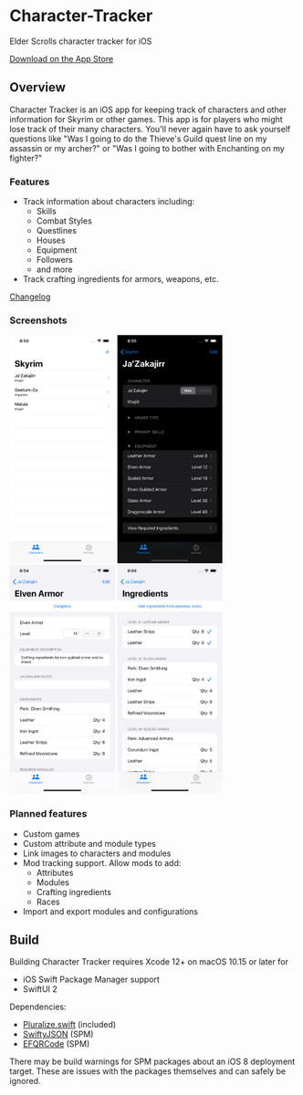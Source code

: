 # Character-Tracker

Elder Scrolls character tracker for iOS

[Download on the App Store](https://apps.apple.com/us/app/character-tracker-for-skyrim/id1500330869)

## Overview

Character Tracker is an iOS app for keeping track of characters and other information for Skyrim or other games. This app is for players who might lose track of their many characters. You'll never again have to ask yourself questions like "Was I going to do the Thieve's Guild quest line on my assassin or my archer?" or "Was I going to bother with Enchanting on my fighter?"

### Features

* Track information about characters including:
  * Skills
  * Combat Styles
  * Questlines
  * Houses
  * Equipment
  * Followers
  * and more
* Track crafting ingredients for armors, weapons, etc.

[Changelog](Changelog.md)

### Screenshots

<img src="Images/Screenshots/iPhone 11 Pro Max 1 - Characters.png" height=400 /> <img src="Images/Screenshots/iPhone 11 Pro Max 4 - Character Dark Collapsed.png" height=400 /> <img src="Images/Screenshots/iPhone 11 Pro Max 3 - Module.png" height=400 /> <img src="Images/Screenshots/iPhone 11 Pro Max 5 - Ingredients.png" height=400 />

### Planned features

* Custom games
* Custom attribute and module types
* Link images to characters and modules
* Mod tracking support. Allow mods to add:
  * Attributes
  * Modules
  * Crafting ingredients
  * Races
* Import and export modules and configurations

## Build

Building Character Tracker requires Xcode 12+ on macOS 10.15 or later for
+ iOS Swift Package Manager support
+ SwiftUI 2

Dependencies:

* [Pluralize.swift](https://github.com/joshualat/Pluralize.swift) (included)
* [SwiftyJSON](https://github.com/SwiftyJSON/SwiftyJSON) (SPM)
* [EFQRCode](https://github.com/EFPrefix/EFQRCode) (SPM)

There may be build warnings for SPM packages about an iOS 8 deployment target.
These are issues with the packages themselves and can safely be ignored.
